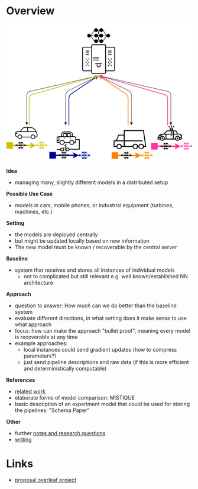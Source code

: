 # Overview

![alt text](images/distributed-models.png "idea")

**Idea**
- managing many, slightly different models in a distributed setup

**Possible Use Case**
- models in cars, mobile phones, or industrial equipment (turbines, machines, etc.)

**Setting**
- the models are deployed centrally
- but might be updated locally based on new information
- The new model must be known / recoverable by the central server

**Baseline** 
- system that receives and stores all instances of individual models
    - not to complicated but still relevant e.g. well known/established NN architecture 

**Approach**
- question to answer: How much can we do better than the baseline system
- evaluate different directions, in what setting does it make sense to use what approach
- focus: how can make the approach "bullet proof", meaning every model is recoverable at any time 
- example approaches:
    - local instances could send gradient updates (how to compress parameters?)
    - just send pipeline descriptions and raw data (if this is more efficient and deterministically computable)

**References**
- [related work](./related-work)
- elaborate forms of model comparison: MISTIQUE
- basic description of an experiment model that could be used for storing the pipelines: "Schema Paper"

**Other**
- further [notes and research questions](./notes)
- [writing](./writing)
	
# Links
- [proposal overleaf project](https://www.overleaf.com/read/cjswngtksnky)
